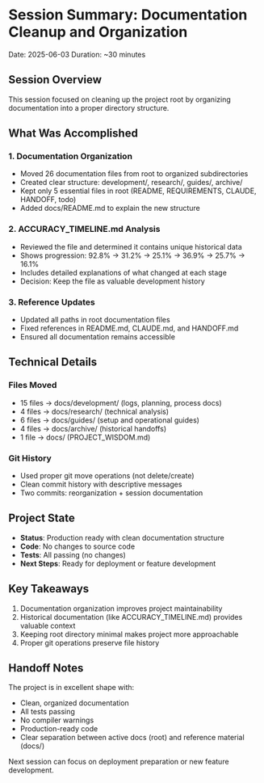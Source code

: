 # Session Summary: Documentation Cleanup and Organization
Date: 2025-06-03
Duration: ~30 minutes

## Session Overview
This session focused on cleaning up the project root by organizing documentation into a proper directory structure.

## What Was Accomplished

### 1. Documentation Organization
- Moved 26 documentation files from root to organized subdirectories
- Created clear structure: development/, research/, guides/, archive/
- Kept only 5 essential files in root (README, REQUIREMENTS, CLAUDE, HANDOFF, todo)
- Added docs/README.md to explain the new structure

### 2. ACCURACY_TIMELINE.md Analysis
- Reviewed the file and determined it contains unique historical data
- Shows progression: 92.8% → 31.2% → 25.1% → 36.9% → 25.7% → 16.1%
- Includes detailed explanations of what changed at each stage
- Decision: Keep the file as valuable development history

### 3. Reference Updates
- Updated all paths in root documentation files
- Fixed references in README.md, CLAUDE.md, and HANDOFF.md
- Ensured all documentation remains accessible

## Technical Details

### Files Moved
- 15 files → docs/development/ (logs, planning, process docs)
- 4 files → docs/research/ (technical analysis)
- 6 files → docs/guides/ (setup and operational guides)
- 4 files → docs/archive/ (historical handoffs)
- 1 file → docs/ (PROJECT_WISDOM.md)

### Git History
- Used proper git move operations (not delete/create)
- Clean commit history with descriptive messages
- Two commits: reorganization + session documentation

## Project State
- **Status**: Production ready with clean documentation structure
- **Code**: No changes to source code
- **Tests**: All passing (no changes)
- **Next Steps**: Ready for deployment or feature development

## Key Takeaways
1. Documentation organization improves project maintainability
2. Historical documentation (like ACCURACY_TIMELINE.md) provides valuable context
3. Keeping root directory minimal makes project more approachable
4. Proper git operations preserve file history

## Handoff Notes
The project is in excellent shape with:
- Clean, organized documentation
- All tests passing
- No compiler warnings
- Production-ready code
- Clear separation between active docs (root) and reference material (docs/)

Next session can focus on deployment preparation or new feature development.